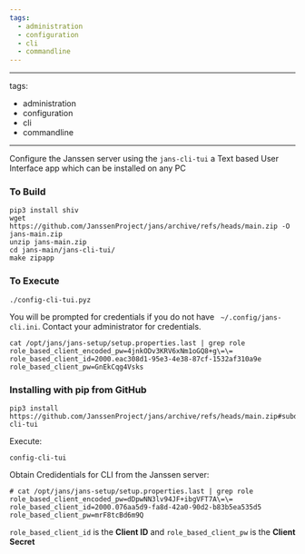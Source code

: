 ```yaml
---
tags:
  - administration
  - configuration
  - cli
  - commandline
---
```


---
tags:
  - administration
  - configuration
  - cli
  - commandline
---

Configure the Janssen server using the `jans-cli-tui` a Text based User Interface app which can be installed on any PC

### To Build
```
pip3 install shiv
wget https://github.com/JanssenProject/jans/archive/refs/heads/main.zip -O jans-main.zip
unzip jans-main.zip
cd jans-main/jans-cli-tui/
make zipapp
```

### To Execute

```
./config-cli-tui.pyz
```

You will be prompted for credentials if you do not have ` ~/.config/jans-cli.ini`. 
Contact your administrator for credentials.

```
cat /opt/jans/jans-setup/setup.properties.last | grep role
role_based_client_encoded_pw=4jnkODv3KRV6xNm1oGQ8+g\=\=
role_based_client_id=2000.eac308d1-95e3-4e38-87cf-1532af310a9e
role_based_client_pw=GnEkCqg4Vsks
```

### Installing with pip from GitHub

```
pip3 install https://github.com/JanssenProject/jans/archive/refs/heads/main.zip#subdirectory=jans-cli-tui
```

Execute:

```
config-cli-tui
```

Obtain Credidentials for CLI from the Janssen server:

```
# cat /opt/jans/jans-setup/setup.properties.last | grep role
role_based_client_encoded_pw=dDpwNN3lv94JF+ibgVFT7A\=\=
role_based_client_id=2000.076aa5d9-fa8d-42a0-90d2-b83b5ea535d5
role_based_client_pw=mrF8tcBd6m9Q
```

`role_based_client_id` is the **Client ID** and `role_based_client_pw` is the **Client Secret**
